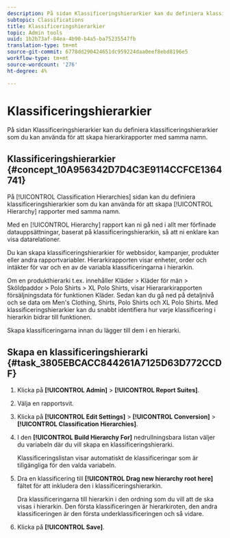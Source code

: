 ```yaml
---
description: På sidan Klassificeringshierarkier kan du definiera klassificeringshierarkier som du kan använda för att skapa hierarkirapporter med samma namn.
subtopic: Classifications
title: Klassificeringshierarkier
topic: Admin tools
uuid: 1b2b73af-84ea-4b90-b4a5-ba75235547fb
translation-type: tm+mt
source-git-commit: 6778dd290424651dc959224daa0eef8ebd8196e5
workflow-type: tm+mt
source-wordcount: '276'
ht-degree: 4%

---
```



# Klassificeringshierarkier

På sidan Klassificeringshierarkier kan du definiera klassificeringshierarkier som du kan använda för att skapa hierarkirapporter med samma namn.

## Klassificeringshierarkier {#concept_10A956342D7D4C3E9114CCFCE1364741}

På [!UICONTROL Classification Hierarchies] sidan kan du definiera klassificeringshierarkier som du kan använda för att skapa [!UICONTROL Hierarchy] rapporter med samma namn.

Med en [!UICONTROL Hierarchy] rapport kan ni gå ned i allt mer förfinade datauppsättningar, baserat på klassificeringshierarkin, så att ni enklare kan visa datarelationer.

Du kan skapa klassificeringshierarkier för webbsidor, kampanjer, produkter eller andra rapportvariabler. Hierarkirapporten visar enheter, order och intäkter för var och en av de variabla klassificeringarna i hierarkin.

Om en produkthierarki t.ex. innehåller Kläder > Kläder för män > Sköldpaddor > Polo Shirts > XL Polo Shirts, visar Hierararkirapporten försäljningsdata för funktionen Kläder. Sedan kan du gå ned på detaljnivå och se data om Men&#39;s Clothing, Shirts, Polo Shirts och XL Polo Shirts. Med klassificeringshierarkier kan du snabbt identifiera hur varje klassificering i hierarkin bidrar till funktionen.

Skapa klassificeringarna innan du lägger till dem i en hierarki.

## Skapa en klassificeringshierarki {#task_3805EBCACC844261A7125D63D772CCDF}

<!-- 

t_classification_heirarchy.xml

 -->

1. Klicka på **[!UICONTROL Admin]** > **[!UICONTROL Report Suites]**.
1. Välja en rapportsvit.
1. Klicka på **[!UICONTROL Edit Settings]** > **[!UICONTROL Conversion]** > **[!UICONTROL Classification Hierarchies]**.
1. I den **[!UICONTROL Build Hierarchy For]** nedrullningsbara listan väljer du variabeln där du vill skapa en klassificeringshierarki.

   Klassificeringslistan visar automatiskt de klassificeringar som är tillgängliga för den valda variabeln.
1. Dra en klassificering till **[!UICONTROL Drag new hierarchy root here]** fältet för att inkludera den i klassificeringshierarkin.

   Dra klassificeringarna till hierarkin i den ordning som du vill att de ska visas i hierarkin. Den första klassificeringen är hierarkiroten, den andra klassificeringen är den första underklassificeringen och så vidare.
1. Klicka på **[!UICONTROL Save]**.
